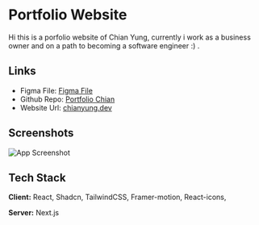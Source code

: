 # Portfolio Website

Hi this is a porfolio website of Chian Yung, currently i work as a business owner and on a path to becoming a software engineer :) .

## Links

- Figma File: [Figma File](https://www.figma.com/file/JqBmb3kgeAh9zmcWbHQwer/Portfolio?type=design&node-id=2%3A242&mode=design&t=admgQTwAmpKIiaII-1)
- Github Repo: [Portfolio Chian](https://github.com/chianyungcode/portfolio-chian)
- Website Url: [chianyung.dev](https://chianyung.dev)

## Screenshots

![App Screenshot](https://utfs.io/f/c62b7cfa-263b-4ac4-a7dd-8615fd64da4f-11jkh9.png)

## Tech Stack

**Client:** React, Shadcn, TailwindCSS, Framer-motion, React-icons,

**Server:** Next.js
